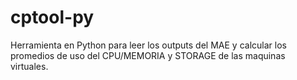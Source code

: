 # cptool-py
Herramienta en Python para leer los outputs del MAE y calcular los promedios de uso del CPU/MEMORIA y STORAGE de las maquinas virtuales.
